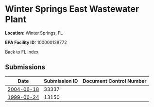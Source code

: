 # Winter Springs East Wastewater Plant

**Location:** Winter Springs, FL

**EPA Facility ID:** 100000138772

[Back to FL Index](../../index.md)

## Submissions

| Date | Submission ID | Document Control Number |
|------|--------------|-------------------------|
| [2004-06-18](submissions/33337.md) | 33337 |  |
| [1999-06-24](submissions/13150.md) | 13150 |  |
